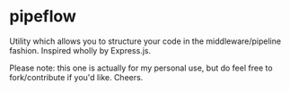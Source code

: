 # pipeflow
Utility which allows you to structure your code in the middleware/pipeline fashion. Inspired wholly by Express.js.

Please note: this one is actually for my personal use, but do feel free to fork/contribute if you'd like. Cheers.
